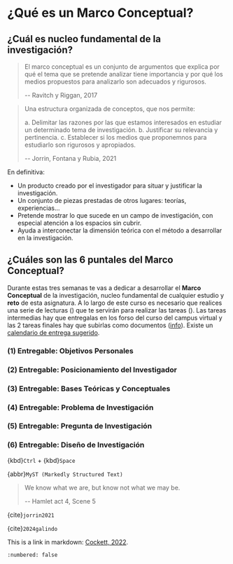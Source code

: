 # ¿Qué es un Marco Conceptual?

## ¿Cuál es nucleo fundamental de la investigación?



> El marco conceptual es un conjunto de argumentos que explica por qué el tema que se pretende analizar tiene importancia y por qué los medios propuestos para analizarlo son adecuados y rigurosos. 
>
> -- Ravitch y Riggan, 2017

> Una estructura organizada de conceptos, que nos permite:
>
> a. Delimitar las razones por las que estamos interesados en estudiar un determinado tema de investigación.
> b. Justificar su relevancia y pertinencia.
> c. Establecer si los medios que proponemnos para estudiarlo son rigurosos y apropiados.
>
> -- Jorrin, Fontana y Rubia, 2021
 
En definitiva:

- Un producto creado por el investigador para situar y justificar la investigación.
- Un conjunto de piezas prestadas de otros lugares: teorías, experiencias...
- Pretende mostrar lo que sucede en un campo de investigación, con especial atención a los espacios sin cubrir.
- Ayuda a interconectar la dimensión teórica con el método a desarrollar en la investigación.

## ¿Cuáles son las 6 puntales del Marco Conceptual?

Durante estas tres semanas te vas a dedicar a desarrollar el **Marco Conceptual** de la investigación, nucleo fundamental de cualquier estudio y **reto** de esta asignatura. A lo largo de este curso es necesario que realices una serie de lecturas ([](#tab:lecturas)) que te servirán para realizar las tareas ([](#tab:actividades)). Las tareas intermedias hay que entregalas en los forso del curso del campus virtual y las 2 tareas finales hay que subirlas como documentos ([info](#lugar)). Existe un [calendario de entrega sugerido](#aprox).

### (1) Entregable: Objetivos Personales

### (2) Entregable: Posicionamiento del Investigador

### (3) Entregable: Bases Teóricas y Conceptuales

### (4) Entregable: Problema de Investigación

### (5) Entregable: Pregunta de Investigación

### (6) Entregable: Diseño de Investigación

{kbd}`Ctrl` + {kbd}`Space`

{abbr}`MyST (Markedly Structured Text)`

> We know what we are, but know not what we may be.
>
> -- Hamlet act 4, Scene 5

[](ror:000xsnr85)


{cite}`jorrin2021`

{cite}`2024galindo`


This is a link in markdown: [Cockett, 2022](https://doi.org/10.5281/zenodo.6476040).



```{bibliography}
:numbered: false
```

